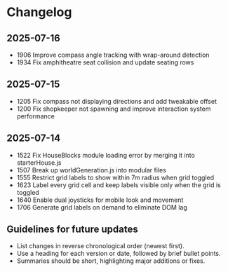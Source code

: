 # Changelog

## 2025-07-16
- 1906 Improve compass angle tracking with wrap-around detection
- 1934 Fix amphitheatre seat collision and update seating rows

## 2025-07-15
- 1205 Fix compass not displaying directions and add tweakable offset
- 1200 Fix shopkeeper not spawning and improve interaction system performance

## 2025-07-14
- 1522 Fix HouseBlocks module loading error by merging it into starterHouse.js
- 1507 Break up worldGeneration.js into modular files
- 1555 Restrict grid labels to show within 7m radius when grid toggled
- 1623 Label every grid cell and keep labels visible only when the grid is toggled
- 1640 Enable dual joysticks for mobile look and movement
- 1706 Generate grid labels on demand to eliminate DOM lag

## Guidelines for future updates
- List changes in reverse chronological order (newest first).
- Use a heading for each version or date, followed by brief bullet points.
- Summaries should be short, highlighting major additions or fixes.


